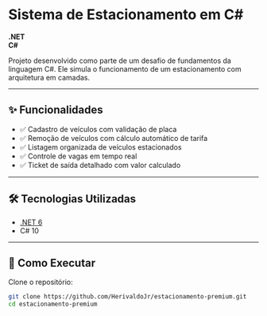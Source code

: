 # Sistema de Estacionamento em C# 
**.NET**  
**C#**

Projeto desenvolvido como parte de um desafio de fundamentos da linguagem C#. Ele simula o funcionamento de um estacionamento com arquitetura em camadas.

---

## ✨ Funcionalidades

- ✅ Cadastro de veículos com validação de placa
- ✅ Remoção de veículos com cálculo automático de tarifa
- ✅ Listagem organizada de veículos estacionados
- ✅ Controle de vagas em tempo real
- ✅ Ticket de saída detalhado com valor calculado

---

## 🛠 Tecnologias Utilizadas

- [.NET 6](https://dotnet.microsoft.com/)
- C# 10


---

## 🚀 Como Executar

Clone o repositório:

```bash
git clone https://github.com/HerivaldoJr/estacionamento-premium.git
cd estacionamento-premium
